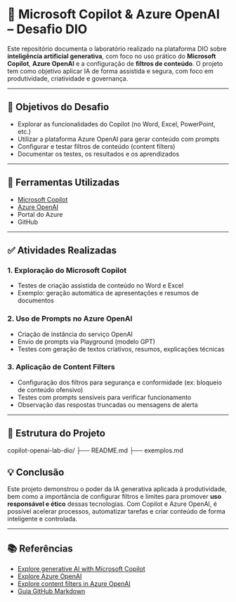 # 🤖 Microsoft Copilot & Azure OpenAI – Desafio DIO

Este repositório documenta o laboratório realizado na plataforma DIO sobre **inteligência artificial generativa**, com foco no uso prático do **Microsoft Copilot**, **Azure OpenAI** e a configuração de **filtros de conteúdo**. O projeto tem como objetivo aplicar IA de forma assistida e segura, com foco em produtividade, criatividade e governança.

---

## 🎯 Objetivos do Desafio

- Explorar as funcionalidades do Copilot (no Word, Excel, PowerPoint, etc.)
- Utilizar a plataforma Azure OpenAI para gerar conteúdo com prompts
- Configurar e testar filtros de conteúdo (content filters)
- Documentar os testes, os resultados e os aprendizados

---

## 🧰 Ferramentas Utilizadas

- [Microsoft Copilot](https://copilot.microsoft.com/)
- [Azure OpenAI](https://learn.microsoft.com/pt-br/azure/cognitive-services/openai/)
- Portal do Azure
- GitHub

---

## ✅ Atividades Realizadas

### 1. Exploração do Microsoft Copilot
- Testes de criação assistida de conteúdo no Word e Excel
- Exemplo: geração automática de apresentações e resumos de documentos

### 2. Uso de Prompts no Azure OpenAI
- Criação de instância do serviço OpenAI
- Envio de prompts via Playground (modelo GPT)
- Testes com geração de textos criativos, resumos, explicações técnicas

### 3. Aplicação de Content Filters
- Configuração dos filtros para segurança e conformidade (ex: bloqueio de conteúdo ofensivo)
- Testes com prompts sensíveis para verificar funcionamento
- Observação das respostas truncadas ou mensagens de alerta

---

## 📂 Estrutura do Projeto

copilot-openai-lab-dio/
├── README.md
├── exemplos.md

## 💡 Conclusão

Este projeto demonstrou o poder da IA generativa aplicada à produtividade, bem como a importância de configurar filtros e limites para promover **uso responsável e ético** dessas tecnologias. Com Copilot e Azure OpenAI, é possível acelerar processos, automatizar tarefas e criar conteúdo de forma inteligente e controlada.

---

## 📚 Referências

- [Explore generative AI with Microsoft Copilot](https://learn.microsoft.com/pt-br/training/modules/explore-generative-ai-microsoft-copilot/)
- [Explore Azure OpenAI](https://learn.microsoft.com/pt-br/training/modules/explore-azure-openai/)
- [Explore content filters in Azure OpenAI](https://learn.microsoft.com/pt-br/training/modules/explore-content-filters-azure-openai/)
- [Guia GitHub Markdown](https://guides.github.com/features/mastering-markdown/)

